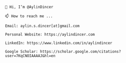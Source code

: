 

    👋 Hi, I’m @AylinDincer

    📫 How to reach me ...

    Email: aylin.s.dincer[at]gmail.com

    Personal Website: https://aylindincer.com

    LinkedIn: https://www.linkedin.com/in/aylindincer

    Google Scholar: https://scholar.google.com/citations?user=7KqCNOIAAAAJ&hl=en
